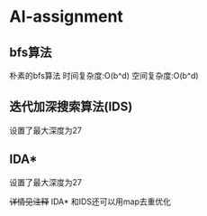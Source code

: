 # AI-assignment

## bfs算法
朴素的bfs算法 时间复杂度:O(b^d) 空间复杂度:O(b^d)

## 迭代加深搜索算法(IDS)
设置了最大深度为27 

## IDA*
设置了最大深度为27 

~~详情见注释~~ IDA* 和IDS还可以用map去重优化
